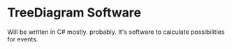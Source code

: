 # TreeDiagram Software
Will be written in C# mostly. probably.
It's software to calculate possibilities for events.
